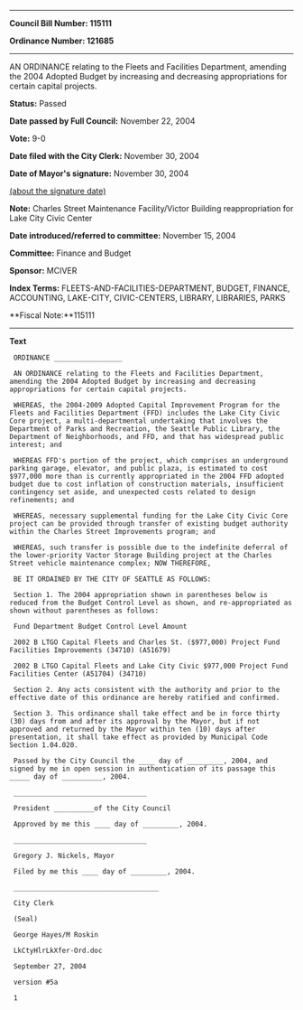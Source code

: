 

********

**Council Bill Number: 115111**
   
**Ordinance Number: 121685**
********

 AN ORDINANCE relating to the Fleets and Facilities Department, amending the 2004 Adopted Budget by increasing and decreasing appropriations for certain capital projects.

**Status:** Passed
   
**Date passed by Full Council:** November 22, 2004
   
**Vote:** 9-0
   
**Date filed with the City Clerk:** November 30, 2004
   
**Date of Mayor's signature:** November 30, 2004
   
[(about the signature date)](/~public/approvaldate.htm)
   
   
**Note:** Charles Street Maintenance Facility/Victor Building reappropriation for Lake City Civic Center

   
**Date introduced/referred to committee:** November 15, 2004
   
**Committee:** Finance and Budget
   
**Sponsor:** MCIVER
   
   
**Index Terms:** FLEETS-AND-FACILITIES-DEPARTMENT, BUDGET, FINANCE, ACCOUNTING, LAKE-CITY, CIVIC-CENTERS, LIBRARY, LIBRARIES, PARKS

**Fiscal Note:**115111

********

**Text**
   
```
 ORDINANCE _________________

 AN ORDINANCE relating to the Fleets and Facilities Department, amending the 2004 Adopted Budget by increasing and decreasing appropriations for certain capital projects.

 WHEREAS, the 2004-2009 Adopted Capital Improvement Program for the Fleets and Facilities Department (FFD) includes the Lake City Civic Core project, a multi-departmental undertaking that involves the Department of Parks and Recreation, the Seattle Public Library, the Department of Neighborhoods, and FFD, and that has widespread public interest; and

 WHEREAS FFD's portion of the project, which comprises an underground parking garage, elevator, and public plaza, is estimated to cost $977,000 more than is currently appropriated in the 2004 FFD adopted budget due to cost inflation of construction materials, insufficient contingency set aside, and unexpected costs related to design refinements; and

 WHEREAS, necessary supplemental funding for the Lake City Civic Core project can be provided through transfer of existing budget authority within the Charles Street Improvements program; and

 WHEREAS, such transfer is possible due to the indefinite deferral of the lower-priority Vactor Storage Building project at the Charles Street vehicle maintenance complex; NOW THEREFORE,

 BE IT ORDAINED BY THE CITY OF SEATTLE AS FOLLOWS:

 Section 1. The 2004 appropriation shown in parentheses below is reduced from the Budget Control Level as shown, and re-appropriated as shown without parentheses as follows:

 Fund Department Budget Control Level Amount

 2002 B LTGO Capital Fleets and Charles St. ($977,000) Project Fund Facilities Improvements (34710) (A51679)

 2002 B LTGO Capital Fleets and Lake City Civic $977,000 Project Fund Facilities Center (A51704) (34710)

 Section 2. Any acts consistent with the authority and prior to the effective date of this ordinance are hereby ratified and confirmed.

 Section 3. This ordinance shall take effect and be in force thirty (30) days from and after its approval by the Mayor, but if not approved and returned by the Mayor within ten (10) days after presentation, it shall take effect as provided by Municipal Code Section 1.04.020.

 Passed by the City Council the ____ day of _________, 2004, and signed by me in open session in authentication of its passage this _____ day of __________, 2004.

 _________________________________

 President __________of the City Council

 Approved by me this ____ day of _________, 2004.

 _________________________________

 Gregory J. Nickels, Mayor

 Filed by me this ____ day of _________, 2004.

 ____________________________________

 City Clerk

 (Seal)

 George Hayes/M Roskin

 LkCtyHlrLkXfer-Ord.doc

 September 27, 2004

 version #5a

 1

```
